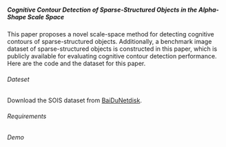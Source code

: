 ##### Cognitive Contour Detection of Sparse-Structured Objects in the Alpha-Shape Scale Space

This paper proposes a novel scale-space method for detecting cognitive contours of sparse-structured objects. Additionally, a benchmark image dataset of sparse-structured objects is constructed in this paper, which is publicly available for evaluating cognitive contour detection performance. Here are the code and the dataset for this paper.

###### Dateset

Download the SOIS dataset from [BaiDuNetdisk]().

###### Requirements

###### Demo


